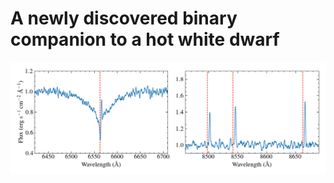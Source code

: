 # A newly discovered binary companion to a hot white dwarf

![](https://github.com/davidjwilson/wd-bd/blob/master/1144.gif "X-shooter spectra of Doppler-shifted lines.")
